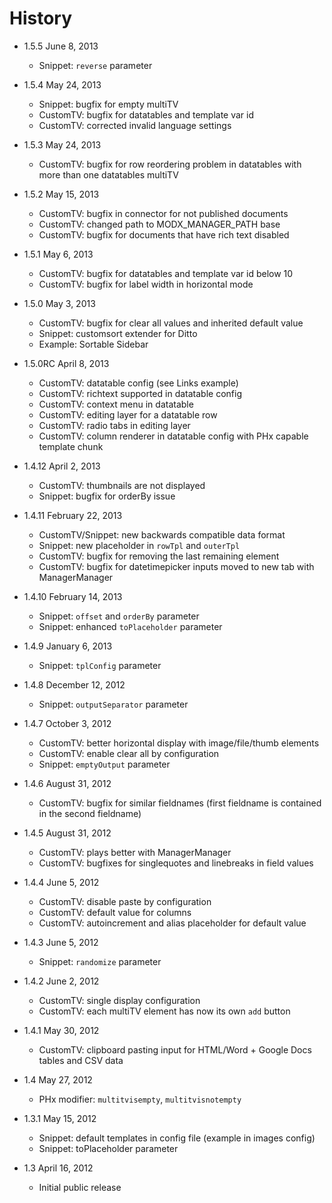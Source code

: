 History
================================================================================

- 1.5.5 June 8, 2013
    - Snippet: `reverse` parameter
    
- 1.5.4 May 24, 2013
    - Snippet: bugfix for empty multiTV
    - CustomTV: bugfix for datatables and template var id
    - CustomTV: corrected invalid language settings

- 1.5.3 May 24, 2013
    - CustomTV: bugfix for row reordering problem in datatables with more than one datatables multiTV

- 1.5.2 May 15, 2013
    - CustomTV: bugfix in connector for not published documents
    - CustomTV: changed path to MODX_MANAGER_PATH base
    - CustomTV: bugfix for documents that have rich text disabled

- 1.5.1 May 6, 2013
    - CustomTV: bugfix for datatables and template var id below 10
    - CustomTV: bugfix for label width in horizontal mode

- 1.5.0 May 3, 2013
    - CustomTV: bugfix for clear all values and inherited default value
    - Snippet: customsort extender for Ditto
    - Example: Sortable Sidebar

- 1.5.0RC April 8, 2013
    - CustomTV: datatable config (see Links example)
    - CustomTV: richtext supported in datatable config
    - CustomTV: context menu in datatable
    - CustomTV: editing layer for a datatable row
    - CustomTV: radio tabs in editing layer
    - CustomTV: column renderer in datatable config with PHx capable template chunk

- 1.4.12 April 2, 2013
    - CustomTV: thumbnails are not displayed
    - Snippet: bugfix for orderBy issue

- 1.4.11 February 22, 2013
    - CustomTV/Snippet: new backwards compatible data format
    - Snippet: new placeholder in `rowTpl` and `outerTpl`
    - CustomTV: bugfix for removing the last remaining element
    - CustomTV: bugfix for datetimepicker inputs moved to new tab with ManagerManager

- 1.4.10 February 14, 2013
    - Snippet: `offset` and `orderBy` parameter
    - Snippet: enhanced `toPlaceholder` parameter

- 1.4.9 January 6, 2013
	- Snippet: `tplConfig` parameter

- 1.4.8 December 12, 2012
	- Snippet: `outputSeparator` parameter

- 1.4.7 October 3, 2012
	- CustomTV: better horizontal display with image/file/thumb elements
	- CustomTV: enable clear all by configuration
	- Snippet: `emptyOutput` parameter

- 1.4.6 August 31, 2012
	- CustomTV: bugfix for similar fieldnames (first fieldname is contained in the second fieldname)

- 1.4.5 August 31, 2012
    - CustomTV: plays better with ManagerManager
	- CustomTV: bugfixes for singlequotes and linebreaks in field values 

- 1.4.4 June 5, 2012
    - CustomTV: disable paste by configuration
    - CustomTV: default value for columns
    - CustomTV: autoincrement and alias placeholder for default value

- 1.4.3 June 5, 2012
    - Snippet: `randomize` parameter

- 1.4.2 June 2, 2012
    - CustomTV: single display configuration
    - CustomTV: each multiTV element has now its own `add` button

- 1.4.1 May 30, 2012
    - CustomTV: clipboard pasting input for HTML/Word + Google Docs tables and CSV data

- 1.4 May 27, 2012
    - PHx modifier: `multitvisempty`, `multitvisnotempty`

- 1.3.1 May 15, 2012
    - Snippet: default templates in config file (example in images config)
    - Snippet: toPlaceholder parameter

- 1.3 April 16, 2012
	- Initial public release
